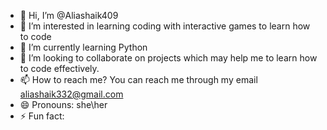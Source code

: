 - 👋 Hi, I’m @Aliashaik409
- 👀 I’m interested in learning coding with interactive games to learn how to code
- 🌱 I’m currently learning Python
- 💞️ I’m looking to collaborate on projects which may help me to learn how to code effectively.
- 📫 How to reach me? You can reach me through my email aliashaik332@gmail.com
- 😄 Pronouns: she\her
- ⚡ Fun fact: 

<!---
Aliashaik409/Aliashaik409 is a ✨ special ✨ repository because its `README.md` (this file) appears on your GitHub profile.
You can click the Preview link to take a look at your changes.
--->
